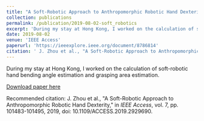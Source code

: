 ```yaml
---
title: "A Soft-Robotic Approach to Anthropomorphic Robotic Hand Dexterity"
collection: publications
permalink: /publication/2019-08-02-soft_robotics
excerpt: 'During my stay at Hong Kong, I worked on the calculation of soft-robotic hand bending angle estimation and grasping area estimation.'
date: 2019-08-02
venue: 'IEEE Access'
paperurl: 'https://ieeexplore.ieee.org/document/8786814'
citation: ' J. Zhou et al., "A Soft-Robotic Approach to Anthropomorphic Robotic Hand Dexterity," in <i>IEEE Access</i>, vol. 7, pp. 101483-101495, 2019, doi: 10.1109/ACCESS.2019.2929690.'
---
```

During my stay at Hong Kong, I worked on the calculation of soft-robotic hand bending angle estimation and grasping area estimation.

[Download paper here](https://ieeexplore.ieee.org/document/8786814)

Recommended citation: J. Zhou et al., "A Soft-Robotic Approach to Anthropomorphic Robotic Hand Dexterity," in <i>IEEE Access</i>, vol. 7, pp. 101483-101495, 2019, doi: 10.1109/ACCESS.2019.2929690.
